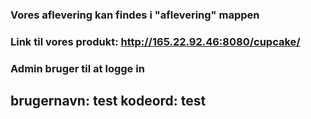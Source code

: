 ### Vores aflevering kan findes i "aflevering" mappen
### Link til vores produkt: http://165.22.92.46:8080/cupcake/
### Admin bruger til at logge in
## brugernavn: test kodeord: test